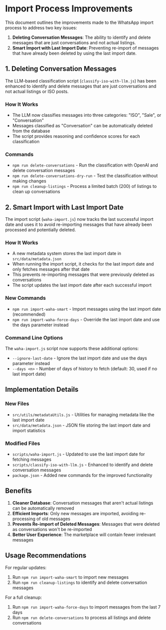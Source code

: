 # Import Process Improvements

This document outlines the improvements made to the WhatsApp import process to address two key issues:

1. **Deleting Conversation Messages**: The ability to identify and delete messages that are just conversations and not actual listings.
2. **Smart Import with Last Import Date**: Preventing re-import of messages that have already been deleted by using the last import date.

## 1. Deleting Conversation Messages

The LLM-based classification script (`classify-iso-with-llm.js`) has been enhanced to identify and delete messages that are just conversations and not actual listings or ISO posts.

### How It Works

- The LLM now classifies messages into three categories: "ISO", "Sale", or "Conversation"
- Messages classified as "Conversation" can be automatically deleted from the database
- The script provides reasoning and confidence scores for each classification

### Commands

- `npm run delete-conversations` - Run the classification with OpenAI and delete conversation messages
- `npm run delete-conversations-dry-run` - Test the classification without making changes
- `npm run cleanup-listings` - Process a limited batch (200) of listings to clean up conversations

## 2. Smart Import with Last Import Date

The import script (`waha-import.js`) now tracks the last successful import date and uses it to avoid re-importing messages that have already been processed and potentially deleted.

### How It Works

- A new metadata system stores the last import date in `src/data/metadata.json`
- When running the import script, it checks for the last import date and only fetches messages after that date
- This prevents re-importing messages that were previously deleted as conversations
- The script updates the last import date after each successful import

### New Commands

- `npm run import-waha-smart` - Import messages using the last import date (recommended)
- `npm run import-waha-force-days` - Override the last import date and use the days parameter instead

### Command Line Options

The `waha-import.js` script now supports these additional options:

- `--ignore-last-date` - Ignore the last import date and use the days parameter instead
- `--days <n>` - Number of days of history to fetch (default: 30, used if no last import date)

## Implementation Details

### New Files

- `src/utils/metadataUtils.js` - Utilities for managing metadata like the last import date
- `src/data/metadata.json` - JSON file storing the last import date and import statistics

### Modified Files

- `scripts/waha-import.js` - Updated to use the last import date for fetching messages
- `scripts/classify-iso-with-llm.js` - Enhanced to identify and delete conversation messages
- `package.json` - Added new commands for the improved functionality

## Benefits

1. **Cleaner Database**: Conversation messages that aren't actual listings can be automatically removed
2. **Efficient Imports**: Only new messages are imported, avoiding re-processing of old messages
3. **Prevents Re-import of Deleted Messages**: Messages that were deleted as conversations won't be re-imported
4. **Better User Experience**: The marketplace will contain fewer irrelevant messages

## Usage Recommendations

For regular updates:
1. Run `npm run import-waha-smart` to import new messages
2. Run `npm run cleanup-listings` to identify and delete conversation messages

For a full cleanup:
1. Run `npm run import-waha-force-days` to import messages from the last 7 days
2. Run `npm run delete-conversations` to process all listings and delete conversations 